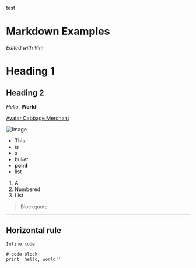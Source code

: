 test

# Markdown Examples
_Edited with Vim_
# Heading 1
## Heading 2

*Hello*, **World**!

[Avatar Cabbage Merchant](https://avatar.fandom.com/wiki/Cabbage_merchant)

![Image](https://www.looper.com/img/gallery/the-truth-about-avatar-the-last-airbenders-cabbage-merchant/intro-1591722918.jpg)

* This
* is
* a
* bul*let*
* **point**
* list

1. A
2. Numbered
3. List

> Blockquote

---
Horizontal rule
---

`Inline code`

```
# code block
print 'hello, world!'
```
